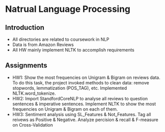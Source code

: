 # Natrual Language Processing

## Introduction
* All directories are related to coursework in NLP
* Data is from Amazon Reviews
* All HW mainly implement NLTK to accomplish requirements

## Assignments
* HW1: Show the most frequencies on Unigram & Bigram on reviews data. To do this task, the project invoked methods to clean data: remove stopwords, lemmatization (POS_TAG), etc. Implemented NLTK.word_tokenize. 
* HW2: Import StandfordCoreNLP to analyse all reviews to question sentences & imperative sentences. Implement NLTK to show the most frequencies on Unigram & Bigram on each of them. 
* HW3: Sentiment analysis using SL_Features & Not_Features. Tag all reivews as Positive & Negative. Analyze percision & recall & F-measure on Cross-Validation 
